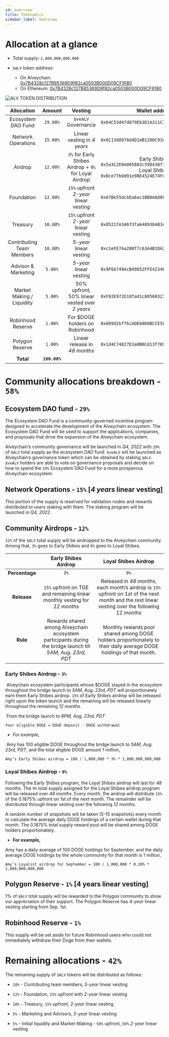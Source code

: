 ```yaml
---
id: overview 
title: Tokenomics
sidebar_label: Overview
---
```


# Allocation at a glance

* Total supply: `1,000,000,000,000`

* `$ALV` token address:
    * On Alveychain: [0x7B4328c127B85369D9f82ca0503B000D09CF9180](https://explorer.alveychain.dog/address/0x7B4328c127B85369D9f82ca0503B000D09CF9180)
    * On Ethereum: [0x7B4328c127B85369D9f82ca0503B000D09CF9180](https://etherscan.io/address/0x7B4328c127B85369D9f82ca0503B000D09CF9180)


![ALV TOKEN DISTRIBUTION](/img/gov/token.png)


| **Allocation** | **Amount**  | **Vesting** | **Wallet address**                         |
| :-------------------------------: | :---------: | :----------------: | :----------------------------------------: |
| Ecosystem DAO Fund        | `29.00%`    | `$veALV` Governance                                   | `0x64C53d47d879Eb3D1A311C7110a3964909A60bEc` |
| Network Operations        | `15.00%`      | Linear vesting in *4 years*                          | `0x6C13d0978d4D1eB1208C93ad630c79d1728495C3` |
| Airdrop                   | `12.00%`      | `3%` for Early Shibes Airdrop + `9%` for Loyal Airdrop | Early Shibes: `0x5a3C2E0A005883c598430f1Ab303411dB1E0bA3A`<br />Loyal Shibes: `0xBce77b0d91e98E4524E74Fd378A3af5c9B94528e` |
| Foundation                | `12.00%`      | `15%` upfront *2-year* linear vesting                  | `0x07Be55dcbEa6ac1BB0A8d89C88485F483E0Add80` |
| Treasury                  | `10.00%`      | `15%` upfront *2-year* linear vesting                  | `0x85217A346f3fa64893bAB3caeEa59eFfD0Df8BC9` |
| Contributing Team Members | `10.00%`      | *5-year* linear vesting                              | `0xc1eFE7Aa280f7c63A4B1DA26aE0F7e64ce7F2A8A` |
| Advisor & Marketing       | `5.00%`       | *5-year* linear vesting                              | `0x9F6A749AcB49852FFE423408067938aF7a36E15F` |
| Market Making / Liquidity | `5.00%`       | 50% upfront, 50% linear vested over *2 years*        | `0xF82E972E10fad1c8856832187aDFC436edf38288` |
| Robinhood Reserve         | `1.00%`       | For $DOGE holders on Robinhood                     | `0x009d2bff6cADE60D8BCCE580424c72a67d3961b6` |
| Polygon Reserve           | `1.00%`       | Linear release in *48 months*                        | `0x1d4C74827E3a0B0Cd13f76974f145295F7468d41` |
| **Total**                 | **`100.00%`** | | |


# Community allocations breakdown - `58%`

## Ecosystem DAO fund - `29%`

The Ecosystem DAO Fund is a community-governed incentive program designed to accelerate the development of the Alveychain ecosystem. The Ecosystem DAO Fund will be used to support the applications, companies, and proposals that drive the expansion of the Alveychain ecosystem. 

Alveychain’s community governance will be launched in *Q4, 2022* with `29%` of `$ALV` total supply as the ecosystem DAO fund. `$veALV` will be launched as Alveychain’s governance token which can be obtained by staking `$ALV`. `$veALV` holders are able to vote on governance proposals and decide on how to spend the `29%` Ecosystem DAO Fund for a more prosperous Alveychain ecosystem. 

## Network Operations - `15%` [*4 years* linear vesting]

This portion of the supply is reserved for validation nodes and rewards distributed to users staking with them. The staking program will be launched in *Q4, 2022*. 

## Community Airdrops - `12%`

`12%` of the `$ALV` total supply will be airdropped to the Alveychain community. Among that, `3%` goes to Early Shibes and `9%` goes to Loyal Shibes. 


|                |                   **Early Shibes Airdrop**                   |                   **Loyal Shibes Airdrop**                   |
| :------------: | :----------------------------------------------------------: | :----------------------------------------------------------: |
| **Percentage** |                             `3%`                             |                             `9%`                             |
|  **Release**   | `15%` upfront on TGE and remaining linear monthly vesting for *12 months* | Released in *48 months*, each month’s airdrop is `15%` upfront on 1st of the next month and the rest linear vesting over the following *12 months* |
|    **Rule**    | Rewards shared among Alveychain ecosystem participants during the bridge launch till *5AM, Aug. 23rd, PDT* | Monthly rewards pool shared among DOGE holders proportionately to their daily average DOGE holdings of that month. |

### Early Shibes Airdrop - `3%`

​    Alveychain ecosystem participants whose $DOGE stayed in the ecosystem throughout the bridge launch to *5AM, Aug. 23rd, PDT* will proportionately earn them Early Shibes airdrop. `15%` of Early Shibes airdrop will be released right upon the token launch and the remaining will be released linearly throughout the remaining *12 months*. 

​    From the bridge launch to *8PM, Aug. 23rd, PDT*

`Your eligible DOGE = DOGE deposit - DOGE withdrawal`

* *For example,*

​    Amy has 100 eligible DOGE throughout the bridge launch to *5AM, Aug. 23rd, PDT*, and the total eligible DOGE amount 1 million, 

`Amy’s Early Shibes airdrop = 100 / 1,000,000 * 3% * 1,000,000,000,000`

### Loyal Shibes Airdrop - `9%`

Following the Early Shibes program, the Loyal Shibes airdrop will last for *48 months*. The `9%` total supply assigned for the Loyal Shibes airdrop program will be released over *48 months*. Every month, the airdrop will distribute `15%` of the 0.1875% upfront on 1st of the next month. The remainder will be distributed through linear vesting over the following *12 months*.

A random number of snapshots will be taken (5-15 snapshots) every month to calculate the average daily DOGE holdings of a certain wallet during that month. The 0.1875% total supply reward pool will be shared among DOGE holders proportionately.

* **For example,**

Amy has a daily average of 100 DOGE holdings for September, and the daily average DOGE holdings by the whole community for that month is 1 million, 

`Amy’s Loyalist airdrop for September = 100 / 1,000,000 * 0.20% * 1,000,000,000,000`

## Polygon Reserve - `1%` [4 years linear vesting]

1% of `$ALV` total supply will be rewarded to the Polygon community to show our appreciation of their support. The Polygon Reserve has *4-year* linear vesting starting from Sep. 1st. 

## Robinhood Reserve - `1%`

This supply will be set aside for future Robinhood users who could not immediately withdraw their Doge from their wallets.

# Remaining allocations - `42%`

The remaining supply of `$ALV` tokens will be distributed as follows: 

* `10%` - Contributing team members, *5-year* linear vesting

* `12%` - Foundation, `15%` upfront with *2-year* linear vesting

* `10%` - Treasury, `15%` upfront, *2-year* linear vesting

* `5%` - Marketing and Advisors, *5-year* linear vesting

* `5%` - Initial liquidity and Market-Making - `50%` upfront, `50%` *2-year* linear vesting